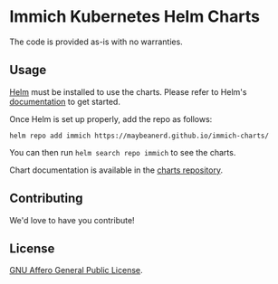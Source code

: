 # Immich Kubernetes Helm Charts

The code is provided as-is with no warranties.

## Usage

[Helm](https://helm.sh) must be installed to use the charts.
Please refer to Helm's [documentation](https://helm.sh/docs/) to get started.

Once Helm is set up properly, add the repo as follows:

```console
helm repo add immich https://maybeanerd.github.io/immich-charts/
```

You can then run `helm search repo immich` to see the charts.

Chart documentation is available in the [charts repository](https://github.com/maybeanerd/immich-charts).

## Contributing

We'd love to have you contribute!

## License

<!-- Keep full URL links to repo files because this README syncs from main to gh-pages.  -->
[GNU Affero General Public License](https://github.com/maybeanerd/immich-charts/blob/main/LICENSE).

